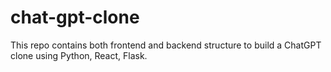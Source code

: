 # chat-gpt-clone
This repo contains both frontend and backend structure to build a ChatGPT clone using Python, React, Flask.
